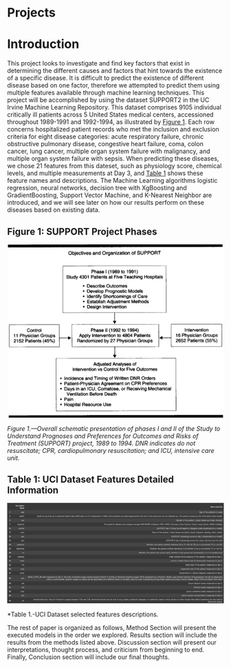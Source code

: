 # Projects

# Introduction

This project looks to investigate and find key factors that exist in determining the different causes and factors that hint towards the existence of a specific disease. It is difficult to predict the existence of different disease based on one factor, therefore we attempted to predict them using multiple features available through machine learning techniques. This project will be accomplished by using the dataset SUPPORT2 in the UC Irvine Machine Learning Repository. This dataset comprises 9105 individual critically ill patients across 5 United States medical centers, accessioned throughout 1989-1991 and 1992-1994, as illustrated by [Figure 1](#figure-1-support-project-phases). Each row concerns hospitalized patient records who met the inclusion and exclusion criteria for eight disease categories: acute respiratory failure, chronic obstructive pulmonary disease, congestive heart failure, coma, colon cancer, lung cancer, multiple organ system failure with malignancy, and multiple organ system failure with sepsis. When predicting these diseases, we chose 21 features from this dateset, such as physiology score, chemical levels, and multiple measurements at Day 3, and [Table 1](#table-1-uci-dataset-features-detailed-information) shows these feature names and descriptions. The Machine Learning algorithms logistic regression, neural networks, decision tree with XgBoosting and GradientBoosting, Support Vector Machine, and K-Nearest Neighbor are introduced, and we will see later on how our results perform on these diseases based on existing data.


## Figure 1: SUPPORT Project Phases

![Figure 1](images/figure1.png)

*Figure 1.—Overall schematic presentation of phases I and II of the Study to Understand Prognoses and Preferences for Outcomes and Risks of Treatment (SUPPORT) project, 1989 to 1994. DNR indicates do not resuscitate; CPR, cardiopulmonary resuscitation; and ICU, intensive care unit.*


## Table 1: UCI Dataset Features Detailed Information

![Table 1](images/table1.png)

*Table 1.-UCI Dataset selected features descriptions.


The rest of paper is organized as follows, Method Section will present the executed models in the order we explored. Results section will include the results from the methods listed above. Discussion section will present our interpretations, thought process, and criticism from beginning to end. Finally, Conclusion section will include our final thoughts.
